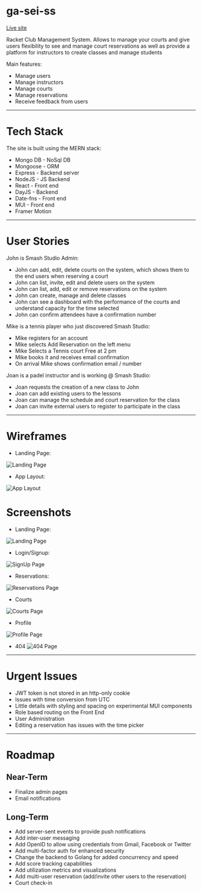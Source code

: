 # ga-sei-ss

[Live site](https://smash-studio.herokuapp.com/landing)

Racket Club Management System.
Allows to manage your courts and give users flexibility to see and manage court reservations as well as provide a
platform for instructors to create classes and manage students

Main features:

- Manage users
- Manage instructors
- Manage courts
- Manage reservations
- Receive feedback from users

---

# Tech Stack

The site is built using the MERN stack:

- Mongo DB - NoSql DB
- Mongoose - ORM
- Express - Backend server
- NodeJS - JS Backend
- React - Front end
- DayJS - Backend
- Date-fns - Front end
- MUI - Front end
- Framer Motion

---

# User Stories

John is Smash Studio Admin:

- John can add, edit, delete courts on the system, which shows them to the end users when reserving a court
- John can list, invite, edit and delete users on the system
- John can list, add, edit or remove reservations on the system
- John can create, manage and delete classes
- John can see a dashboard with the performance of the courts and understand capacity for the time selected
- John can confirm attendees have a confirmation number

Mike is a tennis player who just discovered Smash Studio:

- Mike registers for an account
- Mike selects Add Reservation on the left menu
- Mike Selects a Tennis court Free at 2 pm
- Mike books it and receives email confirmation
- On arrival Mike shows confirmation email / number

Joan is a padel instructor and is working @ Smash Studio:

- Joan requests the creation of a new class to John
- Joan can add existing users to the lessons
- Joan can manage the schedule and court reservation for the class
- Joan can invite external users to register to participate in the class

---

# Wireframes

- Landing Page:

![Landing Page](ReadmeAssets/LandingWire.png)

- App Layout:

![App Layout](ReadmeAssets/Layout.png)

# Screenshots

- Landing Page:

![Landing Page](ReadmeAssets/Landing.png)

- Login/Signup:

![SignUp Page](ReadmeAssets/SignUpMobile.png)

- Reservations:

![Reservations Page](ReadmeAssets/Reservations.png)

- Courts

![Courts Page](ReadmeAssets/Courts.png)

- Profile

![Profile Page](ReadmeAssets/ProfileEdit.png)

- 404
  ![404 Page](ReadmeAssets/404.png)

---

# Urgent Issues

- JWT token is not stored in an http-only cookie
- Issues with time conversion from UTC
- Little details with styling and spacing on experimental MUI components
- Role based routing on the Front End
- User Administration
- Editing a reservation has issues with the time picker

---

# Roadmap

## Near-Term

- Finalize admin pages
- Email notifications

## Long-Term

- Add server-sent events to provide push notifications
- Add inter-user messaging
- Add OpenID to allow using credentials from Gmail, Facebook or Twitter
- Add multi-factor auth for enhanced security
- Change the backend to Golang for added concurrency and speed
- Add score tracking capabilities
- Add utilization metrics and visualizations
- Add multi-user reservation (add/invite other users to the reservation)
- Court check-in

